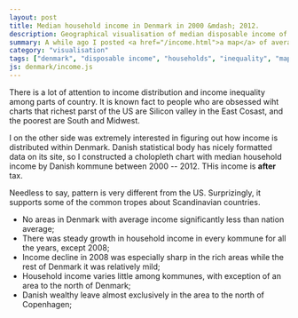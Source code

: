 ```yaml
---
layout: post
title: Median household income in Denmark in 2000 &mdash; 2012.
description: Geographical visualisation of median disposable income of households in Denmark in 2000 - 2012.
summary: A while ago I posted <a href="/income.html">a map</a> of average yearly income in Danish municipalities.
category: "visualisation"
tags: ["denmark", "disposable income", "households", "inequality", "map", "income"]
js: denmark/income.js
---
```

There is a lot of attention to income distribution and income inequality among parts of country. It is known fact to people who are obsessed wiht charts that richest parst of the US are Silicon valley in the East Cosast, and the poorest are South and Midwest.

I on the other side was extremely interested in figuring out how income is distributed within Denmark. Danish statistical body has nicely formatted data on its site, so I constructed a cholopleth chart with median household income by Danish kommune between 2000 -- 2012. THis income is __after__ tax.

<div id="disposable-income"></div>

Needless to say, pattern is very different from the US. Surprizingly, it supports some of the common tropes about Scandinavian countries. 

* No areas in Denmark with average income significantly less than nation average;
* There was steady growth in household income in every kommune for all the years, except 2008;
* Income decline in 2008 was especially sharp in the rich areas while the rest of Denmark it was relatively mild;
* Household income varies little among kommunes, with exception of an area to the north of Denmark;
* Danish wealthy leave almost exclusively in the area to the north of Copenhagen;

